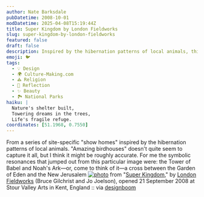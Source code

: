 ```yaml
---
author: Nate Barksdale
pubDatetime: 2008-10-01
modDatetime: 2025-04-08T15:19:44Z
title: Super Kingdom by London Fieldworks
slug: super-kingdom-by-london-fieldworks
featured: false
draft: false
description: Inspired by the hibernation patterns of local animals, this series of show homes evokes a blend of biblical imagery, reminiscent of the Tower of Babel and Noah's Ark, intertwining themes from the Garden of Eden and the New Jerusalem.
emoji: 🐦
tags:
  - 💡 Design
  - 🌍 Culture-Making.com
  - ⛪ Religion
  - 🌅 Reflection
  - ✨ Beauty
  - 🏞️ National Parks
haiku: |
  Nature's shelter built,  
  Towering dreams in the trees,  
  Life's fragile refuge.
coordinates: [51.1968, 0.7550]
---
```


From a series of site-specific "show homes" inspired by the hibernation patterns of local animals. "Amazing birdhouses" doesn't quite seem to capture it all, but I think it might be roughly accurate. For me the symbolic resonances that jumped out from this particular image were: the Tower of Babel and Noah's Ark—or, come to think of it—a cross between the Garden of Eden and the New Jerusalem
[![photo](http://culture-making.com/media/sv1.jpg)](http://www.designboom.com/weblog/cat/8/view/4034/super-kingdom-by-london-fieldworks-update.html)
from "[Super Kingdom](http://www.designboom.com/weblog/cat/8/view/4034/super-kingdom-by-london-fieldworks-update.html)," by [London Fieldworks](http://www.londonfieldworks.com/) (Bruce Gilchrist and Jo Joelson), opened 21 September 2008 at Stour Valley Arts in Kent, England :: via [designboom](http://www.designboom.com/weblog/cat/8/view/4034/super-kingdom-by-london-fieldworks-update.html)
